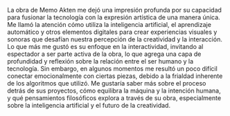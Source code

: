 La obra de Memo Akten me dejó una impresión profunda por su capacidad para fusionar la tecnología con la expresión artística de una manera única. Me llamó la atención cómo utiliza la inteligencia artificial, el aprendizaje automático y otros elementos digitales para crear experiencias visuales y sonoras que desafían nuestra percepción de la creatividad y la interacción. Lo que más me gustó es su enfoque en la interactividad, invitando al espectador a ser parte activa de la obra, lo que agrega una capa de profundidad y reflexión sobre la relación entre el ser humano y la tecnología. Sin embargo, en algunos momentos me resultó un poco difícil conectar emocionalmente con ciertas piezas, debido a la frialdad inherente de los algoritmos que utilizó. Me gustaría saber más sobre el proceso detrás de sus proyectos, cómo equilibra la máquina y la intención humana, y qué pensamientos filosóficos explora a través de su obra, especialmente sobre la inteligencia artificial y el futuro de la creatividad.

